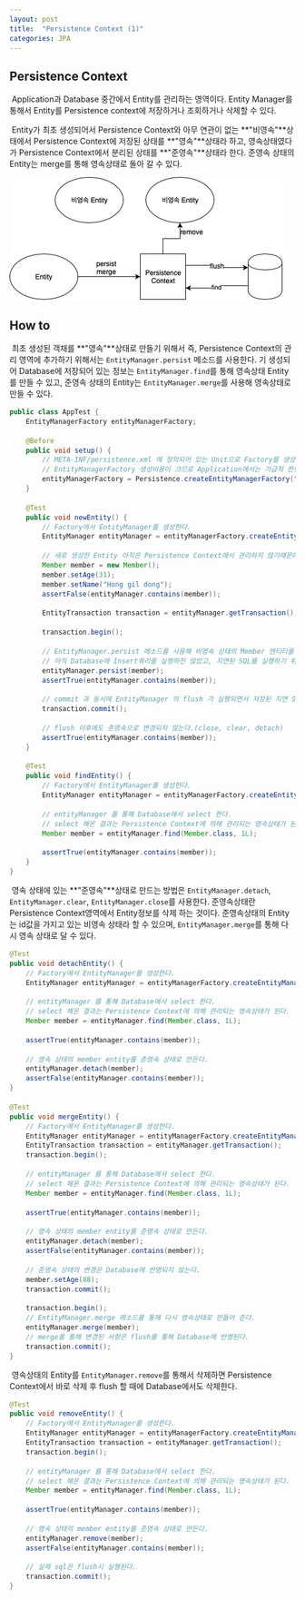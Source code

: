```yaml
---
layout: post
title:  "Persistence Context (1)"
categories: JPA
---
```


## Persistence Context
&nbsp;Application과 Database 중간에서 Entity를 관리하는 영역이다. Entity Manager를 통해서 Entity를 Persistence context에 저장하거나 조회하거나 삭제할 수 있다.

&nbsp;Entity가 최초 생성되어서 Persistence Context와 아무 연관이 없는 **"비영속"**상태에서 Persistence Context에 저장된 상태를 **"영속"**상태라 하고, 영속상태였다가 Persistence Context에서 분리된 상태를 **"준영속"**상태라 한다. 준영속 상태의 Entity는 merge를 통해 영속상태로 돌아 갈 수 있다.  

![Persistence Context](/images/JPA01-01.png)

## How to
&nbsp;최초 생성된 객채를 **"영속"**상태로 만들기 위해서 즉, Persistence Context의 관리 영역에 추가하기 위해서는 `EntityManager.persist` 메소드를 사용한다. 기 생성되어 Database에 저장되어 있는 정보는 `EntityManager.find`를 통해 영속상태 Entity를 만들 수 있고, 준영속 상태의 Entity는 `EntityManager.merge`를 사용해 영속상태로 만들 수 있다.

```java
public class AppTest {
    EntityManagerFactory entityManagerFactory;

    @Before
    public void setup() {
        // META-INF/persistence.xml 에 정의되어 있는 Unit으로 Factory를 생성한다.
        // EntityManagerFactory 생성비용이 크므로 Application에서는 가급적 한번만 생성하고 공유하도록 한다.
        entityManagerFactory = Persistence.createEntityManagerFactory("my-persistence-unit");
    }

    @Test
    public void newEntity() {
        // Factory에서 EntityManager를 생성한다.
        EntityManager entityManager = entityManagerFactory.createEntityManager();

        // 새로 생성한 Entity 아직은 Persistence Context에서 관리하지 않기때문에 비영속 상태이다.
        Member member = new Member();
        member.setAge(31);
        member.setName("Hong gil dong");
        assertFalse(entityManager.contains(member));

        EntityTransaction transaction = entityManager.getTransaction();

        transaction.begin();

        // EntityManager.persist 메소드를 사용해 비영속 상태의 Member 엔티티를 영속 상태로 만든다.
        // 아직 Database에 Insert쿼리를 실행하진 않았고, 지연된 SQL를 실행하기 위해 SQL을 저장해 놓는다.
        entityManager.persist(member);
        assertTrue(entityManager.contains(member));

        // commit 과 동시에 EntityManager 의 flush 가 실행되면서 저장된 지연 SQL들이 실행된다.
        transaction.commit();

        // flush 이후에도 준영속으로 변경되지 않는다.(close, clear, detach)
        assertTrue(entityManager.contains(member));
    }

    @Test
    public void findEntity() {
        // Factory에서 EntityManager를 생성한다.
        EntityManager entityManager = entityManagerFactory.createEntityManager();
        
        // entityManager 를 통해 Database에서 select 한다.
        // select 해온 결과는 Persistence Context에 의해 관리되는 영속상태가 된다.
        Member member = entityManager.find(Member.class, 1L);

        assertTrue(entityManager.contains(member));
    }
}
```

&nbsp;영속 상태에 있는 **"준영속"**상태로 만드는 방법은 `EntityManager.detach`, `EntityManager.clear`, `EntityManager.close`를 사용한다. 준영속상태란 Persistence Context영역에서 Entity정보를 삭제 하는 것이다. 준영속상태의 Entity는 id값을 가지고 있는 비영속 상태라 할 수 있으며, `EntityManager.merge`를 통해 다시 영속 상태로 달 수 있다. 

```java
@Test
public void detachEntity() {
    // Factory에서 EntityManager를 생성한다.
    EntityManager entityManager = entityManagerFactory.createEntityManager();
    
    // entityManager 를 통해 Database에서 select 한다.
    // select 해온 결과는 Persistence Context에 의해 관리되는 영속상태가 된다.
    Member member = entityManager.find(Member.class, 1L);

    assertTrue(entityManager.contains(member));
    
    // 영속 상태의 member entity를 준영속 상태로 만든다.
    entityManager.detach(member);
    assertFalse(entityManager.contains(member));
}

@Test
public void mergeEntity() {
    // Factory에서 EntityManager를 생성한다.
    EntityManager entityManager = entityManagerFactory.createEntityManager();
    EntityTransaction transaction = entityManager.getTransaction();
    transaction.begin();

    // entityManager 를 통해 Database에서 select 한다.
    // select 해온 결과는 Persistence Context에 의해 관리되는 영속상태가 된다.
    Member member = entityManager.find(Member.class, 1L);

    assertTrue(entityManager.contains(member));
    
    // 영속 상태의 member entity를 준영속 상태로 만든다.
    entityManager.detach(member);
    assertFalse(entityManager.contains(member));

    // 준영속 상태의 변경은 Database에 반영되지 않는다.
    member.setAge(88);
    transaction.commit();

    transaction.begin();
    // EntityManager.merge 메소드를 통해 다시 영속상태로 만들어 준다.
    entityManager.merge(member);
    // merge를 통해 변경된 사항은 flush를 통해 Database에 반영된다.
    transaction.commit();
}
```

&nbsp;영속상태의 Entity를 `EntityManager.remove`를 통해서 삭제하면 Persistence Context에서 바로 삭제 후 flush 할 때에 Database에서도 삭제한다.

```java
@Test
public void removeEntity() {
    // Factory에서 EntityManager를 생성한다.
    EntityManager entityManager = entityManagerFactory.createEntityManager();
    EntityTransaction transaction = entityManager.getTransaction();
    transaction.begin();
    
    // entityManager 를 통해 Database에서 select 한다.
    // select 해온 결과는 Persistence Context에 의해 관리되는 영속상태가 된다.
    Member member = entityManager.find(Member.class, 1L);

    assertTrue(entityManager.contains(member));

    // 영속 상태의 member entity를 준영속 상태로 만든다.
    entityManager.remove(member);
    assertFalse(entityManager.contains(member));

    // 실제 sql은 flush시 실행된다.
    transaction.commit();
}
```
